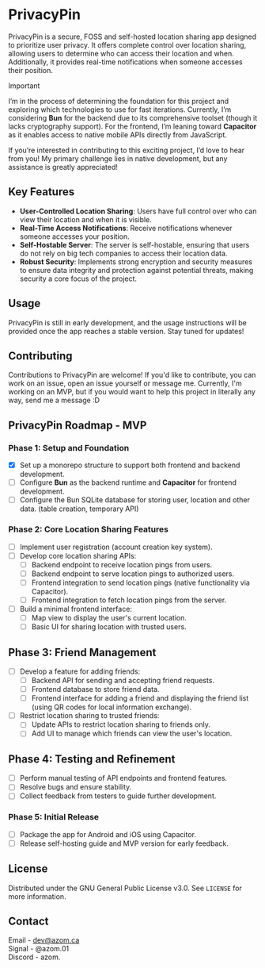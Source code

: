 # PrivacyPin

PrivacyPin is a secure, FOSS and self-hosted location sharing app designed to prioritize user privacy. It offers complete control over location sharing, allowing users to determine who can access their location and when. Additionally, it provides real-time notifications when someone accesses their position.

> [!IMPORTANT]
> I’m in the process of determining the foundation for this project and exploring which technologies to use for fast iterations. Currently, I’m considering **Bun** for the backend due to its comprehensive toolset (though it lacks cryptography support). For the frontend, I’m leaning toward **Capacitor** as it enables access to native mobile APIs directly from JavaScript.
>
> If you’re interested in contributing to this exciting project, I’d love to hear from you! My primary challenge lies in native development, but any assistance is greatly appreciated!

## Key Features

-   **User-Controlled Location Sharing**: Users have full control over who can view their location and when it is visible.
-   **Real-Time Access Notifications**: Receive notifications whenever someone accesses your position.
-   **Self-Hostable Server**: The server is self-hostable, ensuring that users do not rely on big tech companies to access their location data.
-   **Robust Security**: Implements strong encryption and security measures to ensure data integrity and protection against potential threats, making security a core focus of the project.

## Usage

PrivacyPin is still in early development, and the usage instructions will be provided once the app reaches a stable version. Stay tuned for updates!

## Contributing

Contributions to PrivacyPin are welcome! If you'd like to contribute, you can work on an issue, open an issue yourself or message me. Currently, I'm working on an MVP, but if you would want to help this project in literally any way, send me a message :D

## PrivacyPin Roadmap - MVP

### Phase 1: Setup and Foundation
- [x] Set up a monorepo structure to support both frontend and backend development.
- [ ] Configure **Bun** as the backend runtime and **Capacitor** for frontend development.
- [ ] Configure the Bun SQLite database for storing user, location and other data. (table creation, temporary API)

### Phase 2: Core Location Sharing Features
- [ ] Implement user registration (account creation key system).
- [ ] Develop core location sharing APIs:
    - [ ] Backend endpoint to receive location pings from users.
    - [ ] Backend endpoint to serve location pings to authorized users.
    - [ ] Frontend integration to send location pings (native functionality via Capacitor).
    - [ ] Frontend integration to fetch location pings from the server.
- [ ] Build a minimal frontend interface:
    - [ ] Map view to display the user's current location.
    - [ ] Basic UI for sharing location with trusted users.

## Phase 3: Friend Management
- [ ] Develop a feature for adding friends:
    - [ ] Backend API for sending and accepting friend requests.
    - [ ] Frontend database to store friend data.
    - [ ] Frontend interface for adding a friend and displaying the friend list (using QR codes for local information exchange).
- [ ] Restrict location sharing to trusted friends:
    - [ ] Update APIs to restrict location sharing to friends only.
    - [ ] Add UI to manage which friends can view the user's location.

## Phase 4: Testing and Refinement
- [ ] Perform manual testing of API endpoints and frontend features.
- [ ] Resolve bugs and ensure stability.
- [ ] Collect feedback from testers to guide further development.

### Phase 5: Initial Release
- [ ] Package the app for Android and iOS using Capacitor.
- [ ] Release self-hosting guide and MVP version for early feedback.

## License

Distributed under the GNU General Public License v3.0. See `LICENSE` for more information.

## Contact

Email - dev@azom.ca\
Signal - @azom.01\
Discord - azom.
